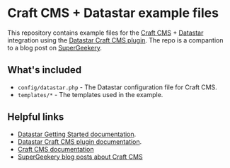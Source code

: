 # Craft CMS + Datastar example files

This repository contains example files for the [Craft CMS](https://craftcms.com/) + [Datastar](https://data-star.dev/) integration using the [Datastar Craft CMS plugin](https://plugins.craftcms.com/datastar?craft5). The repo is a compantion to a blog post on [SuperGeekery](https://supergeekery.com).

## What's included

- `config/datastar.php` - The Datastar configuration file for Craft CMS.
- `templates/*` - The templates used in the example.

## Helpful links

- [Datastar Getting Started documentation](https://data-star.dev/guide/getting_started).
- [Datastar Craft CMS plugin documentation](https://plugins.craftcms.com/datastar?craft5).
- [Craft CMS documentation](https://craftcms.com/docs)
- [SuperGeekery blog posts about Craft CMS](https://supergeekery.com/search?phrase=craft+cms&sections=0)
